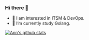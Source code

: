 ### Hi there 👋

<!--
**annProg/annProg** is a ✨ _special_ ✨ repository because its `README.md` (this file) appears on your GitHub profile.

Here are some ideas to get you started:

- 🔭 I’m currently working on ...
- 🌱 I’m currently learning ...
- 👯 I’m looking to collaborate on ...
- 🤔 I’m looking for help with ...
- 💬 Ask me about ...
- 📫 How to reach me: ...
- 😄 Pronouns: ...
- ⚡ Fun fact: ...
-->

- 👀 I am interested in ITSM & DevOps.
- 🌱 I’m currently study Golang.

[![Ann's github stats](https://github-readme-stats.vercel.app/api?username=annProg&show_icons=true&theme=dark)](https://github.com/annProg)
